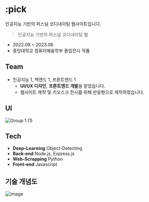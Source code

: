 # :pick

인공지능 기반의 퍼스널 코디네이팅 웹사이트입니다.

>인공지능 기반의 퍼스널 코디네이팅 웹
- 2022.09 ~ 2023.06
- 중앙대학교 컴퓨터예술학부 졸업전시 작품

## Team
- 인공지능 1, 백엔드 1, 프론트엔드 1
  - **UI/UX 디자인**, **프론트엔드 개발**을 맡았습니다.
  - 웹사이트 제작 및 키오스크 전시를 위해 반응형으로 제작하였습니다.

## UI
![Group 1 (1)](https://github.com/user-attachments/assets/12ebd92d-99a6-407b-918c-af96a4c842b3)

## Tech
- **Deep-Learning** Object-Detecting
- **Back-end** Node.js, Express.js
- **Web-Scrapping** Python
- **Front-end** Javascript

## 기술 개념도
![image](https://github.com/user-attachments/assets/7a9e6cb6-c5c6-444f-ba31-e5a10fa0edb7)

